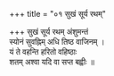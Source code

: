 +++
title = "०१ सुखं सूर्य रथम्"

+++
सुखं सूर्य रथम् अंशुमन्तं  
स्योनं सुवह्निम् अधि तिष्ठ वाजिनम् ।  
यं ते वहन्ति हरितो वहिष्ठाः  
शतम् अश्वा यदि वा सप्त बह्वीः ॥